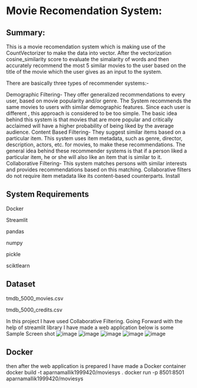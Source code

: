 <h1>Movie Recomendation System:</h1>
<h2>Summary:</h2> This is a movie recomendation system which is making use of the CountVectorizer to make the data into vector.
After the vectorization cosine_similarity score to evaluate the simalarity of words and then accurately recommend the most 5 similar movies to the user based on the title of the movie which the user gives as an input to the system.

There are basically three types of recommender systems:-

Demographic Filtering- They offer generalized recommendations to every user, based on movie popularity and/or genre. The System recommends the same movies to users with similar demographic features. Since each user is different , this approach is considered to be too simple. The basic idea behind this system is that movies that are more popular and critically acclaimed will have a higher probability of being liked by the average audience.
Content Based Filtering- They suggest similar items based on a particular item. This system uses item metadata, such as genre, director, description, actors, etc. for movies, to make these recommendations. The general idea behind these recommender systems is that if a person liked a particular item, he or she will also like an item that is similar to it.
Collaborative Filtering- This system matches persons with similar interests and provides recommendations based on this matching. Collaborative filters do not require item metadata like its content-based counterparts.
Install
<h2>System Requirements</h2>

Docker

Streamlit

pandas

numpy

pickle

sciktlearn

<h2>Dataset</h2>

tmdb_5000_movies.csv
  
tmdb_5000_credits.csv

In this project I have used Collaborative Filtering.
Going Forward with the help of streamlit library I have made a web application below is some Sample Screen shot
![image](https://github.com/apa199/Movie-recomendation-system/assets/160258729/fd1fc29d-a7a4-42cf-82f0-3b4066484f05)
![image](https://github.com/apa199/Movie-recomendation-system/assets/160258729/a71b5cb8-8207-4b89-bd2f-1ef19de468fd)
![image](https://github.com/apa199/Movie-recomendation-system/assets/160258729/9dbe62f8-6756-4904-8628-fb07c08236b8)
![image](https://github.com/apa199/Movie-recomendation-system/assets/160258729/8f12da50-c449-4853-9402-bc0542468177)
![image](https://github.com/apa199/Movie-recomendation-system/assets/160258729/7f8a924d-d183-4dc1-a307-4d13d2be86fe)




<h2>Docker</h2>
then after the web application is prepared I have made a Docker container
docker build -t aparnamallik1999420/moviesys .
docker run -p 8501:8501 aparnamallik1999420/moviesys


